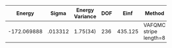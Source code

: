 | Energy      | Sigma   | Energy Variance | DOF | Einf    | Method                 | Reference |
|-------------|---------|-----------------|-----|---------|------------------------|-----------|
| -172.069888 | .013312 | 1.75(34)        | 236 | 435.125 | VAFQMC stripe length=8 | [paper](https://journals.aps.org/prb/abstract/10.1103/PhysRevB.107.115133) |
